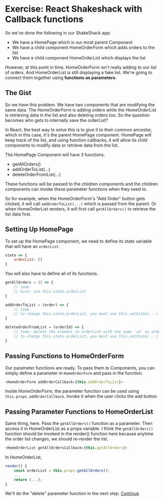 # Exercise: React Shakeshack with Callback functions

So we've done the following in our ShakeShack app:

- We have a HomePage which is our most parent Component
- We have a child component HomeOrderForm which adds orders to the list
- We have a child component HomeOrderList which displays the list

However, at this point in time, HomeOrderForm isn't really adding to our list of orders. And HomeOrderList is still displaying a fake list. We're going to connect them together using **functions as parameters**.

## The Gist

So we have this problem. We have two components that are modifying the same data. The HomeOrderForm is adding orders while the HomeOrderList is retrieving data in the list and also deleting orders too. So the question becomes who gets to internally save the orderList?

In React, the best way to solve this is to give it to their common ancestor, which in this case, it's the parent HomePage component. HomePage will keep track of the list, and using function callbacks, it will allow its child components to modify data or retrieve data from the list.

The HomePage Component will have 3 functions:

- getAllOrders()
- addOrderToList(...)
- deleteOrderFromList(...)

These functions will be passed to the children components and the children components can invoke these parameter functions when they need to.

So for example, when the HomeOrderForm's "Add Order" button gets clicked, it will call `addOrderToList(...)` which is passed from the parent. Or when HomeOrderList renders, it will first call `getAllOrders()` to retrieve the list data first.

## Setting Up HomePage

To set up the HomePage component, we need to define its state variable that will have an `orderList`.

```javascript
state => {
    orderList: []
}
```

You will also have to define all of its functions.

```javascript
getAllOrders = () => {
    // todo
    // hint: use this.state.orderList
}

addOrderToList = (order) => {
    // todo
    // to change this.state.orderList, you must use this.setState(...). Remember that?
}

deleteOrderFromList = (orderId) => {
    // todo: delete the element in orderList with the same `id` as orderId
    // to change this.state.orderList, you must use this.setState(...). Remember that?
}
```

## Passing Functions to HomeOrderForm

Our parameter functions are ready. To pass them to Components, you can simply define a parameter in `HomeOrderForm` and pass in the function.

```javascript
<HomeOrderForm addOrderCallback={this.addOrderToList}>
```

Inside HomeOrderForm, the parameter function can be used using `this.props.addOrderCallback`.
Invoke it when the user clicks the add button.

## Passing Parameter Functions to HomeOrderList

Same thing, here. Pass the `getAllOrders()` function as a parameter. Then access it in HomeOrderList as a props variable. I think the `getAllOrders()` function should be invoked in the render() function here because anytime the order list changes, we should re-render the list.

```javascript
<HomeOrderList getAllOrdersCallback={this.getAllOrders}>
```

In HomeOrderList,

```javascript
render() {
    const orderList = this.props.getAllOrders();
    ...
    return (...);
}
```

We'll do the "delete" parameter function in the next step.
[Continue](./14_delete_parameter_function.md)